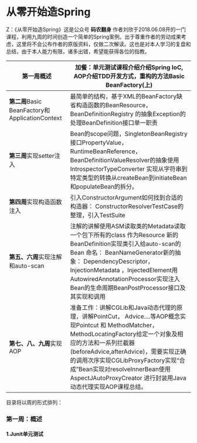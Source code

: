 # 从零开始造Spring  

Z：《从零开始造Spring》这是公众号 **码农翻身** 作者刘欣于2018.06.08开的一门课程，利用九周的时间创造一个简单的Spring案例。出于尊重作者的劳动成果考虑，这里将不会公布作者的原版资料，仅做二次解读。这也是对本人学习的复盘和总结，由于本人能力有限，诸多出错，希望能获得各位的指教。   

| **第一周**概述                                  | 加餐：单元测试课程介绍介绍Spring IoC, AOP介绍TDD开发方式，重构的方法Basic BeanFactory(上) |
| ----------------------------------------------- | ------------------------------------------------------------ |
| **第二周**Basic BeanFactory和ApplicationContext | 最简单的结构，基于XML的BeanFactory缺省构造函数的BeanResource，BeanDefinitionRegistry 的抽象Exception的处理BeanDefinition接口单一职责 |
| **第三周**实现setter注入                        | Bean的scope问题，SingletonBeanRegistry接口PropertyValue，RuntimeBeanReference，BeanDefinitionValueResolver的抽象使用IntrospectorTypeConverter 实现从字符串到特定类型的转换从createBean到initiateBean和populateBean的拆分。 |
| **第四周**实现构造函数注入                      | 引入ConstructorArgument如何找到合适的构造器： ConstructorResolverTestCase的整理，引入TestSuite |
| **第五、六周**实现注解和auto-scan               | 注解的讲解使用ASM读取类的Metadata读取一个包下所有的class 作为Resource 新的BeanDefinition实现类引入给auto-scan的Bean 命名： BeanNameGenerator新的抽象： DependencyDescriptor，InjectionMetadata ，InjectedElement用AutowiredAnnotationProcessor实现注入Bean的生命周期BeanPostProcessor接口及其实现和调用 |
| **第七、八、九周**实现AOP                       | 准备工作：讲解CGLib和Java动态代理的原理，讲解PointCut， Advice....等AOP概念实现Pointcut 和 MethodMatcher，MethodLocatingFactory给定一个对象及相应的方法和一系列拦截器(beforeAdvice,afterAdvice)，需要实现正确的调用次序实现CGLibProxyFactory实现“合成”Bean实现对resolveInnerBean使用AspectJAutoProxyCreator 进行封装用Java 动态代理实现AOP课程总结。 |

目录将以周的形式排列：

### 第一周：概述   

#### 1.Junit单元测试   




